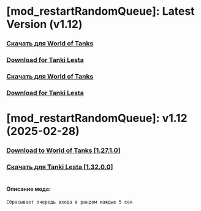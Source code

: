 # [mod_restartRandomQueue]: Latest Version (v1.12)
### [**Скачать для World of Tanks**](https://github.com/spoter/spoter-mods/releases/download/latest/mod_restartRandomQueue.zip)
### [**Download for Tanki Lesta**](https://github.com/spoter/spoter-mods/releases/download/latest/mod_restartRandomQueue_RU.zip)
### [**Скачать для World of Tanks**](https://github.com/spoter/spoter-mods/releases/download/latest/mod_restartRandomQueue.zip)
### [**Download for Tanki Lesta**](https://github.com/spoter/spoter-mods/releases/download/latest/mod_restartRandomQueue_RU.zip)
#
# [mod_restartRandomQueue]: v1.12 (2025-02-28)
### [**Download to World of Tanks [1.27.1.0]**](https://github.com/spoter/spoter-mods/releases/download/v7/mod_restartRandomQueue.zip)
### [**Скачать для Tanki Lesta [1.32.0.0]**](https://github.com/spoter/spoter-mods/releases/download/v7/mod_restartRandomQueue_RU.zip)
#
#### Описание мода:
    Сбрасывает очередь входа в рандом каждые 5 сек


